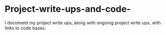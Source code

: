 # Project-write-ups-and-code-
I document my project write ups, along with ongoing project write ups, with links to code bases.
